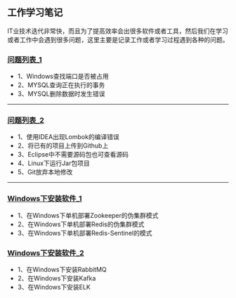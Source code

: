 ## 工作学习笔记

IT业技术迭代非常快，而且为了提高效率会出很多软件或者工具，然后我们在学习或者工作中会遇到很多问题，这里主要是记录工作或者学习过程遇到各种的问题。

### [问题列表_1](https://github.com/Panlf/WorkingNotes/blob/master/WorkProblems/WorkProblems_1.md)
- 1、Windows查找端口是否被占用
- 2、MYSQL查询正在执行的事务
- 3、MYSQL删除数据时发生错误

---

### [问题列表_2](https://github.com/Panlf/WorkingNotes/blob/master/WorkProblems/WorkProblems_2.md)
- 1、使用IDEA出现Lombok的编译错误
- 2、将已有的项目上传到Github上
- 3、Eclipse中不需要源码包也可查看源码
- 4、Linux下运行Jar包项目
- 5、Git放弃本地修改

---

### [Windows下安装软件_1](https://github.com/Panlf/WorkingNotes/blob/master/InstallSoftOnWindows/InstallSoftOnWindows_1.md)
- 1、在Windows下单机部署Zookeeper的伪集群模式
- 2、在Windows下单机部署Redis的伪集群模式
- 3、在Windows下单机部署Redis-Sentinel的模式

### [Windows下安装软件_2](https://github.com/Panlf/WorkingNotes/blob/master/InstallSoftOnWindows/InstallSoftOnWindows_2.md)
- 1、在Windows下安装RabbitMQ
- 2、在Windows下安装Kafka
- 3、在Windows下安装ELK

